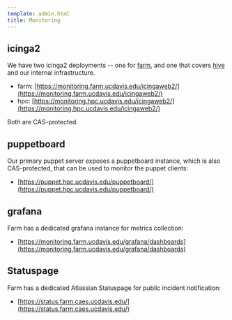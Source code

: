 ```yaml
---
template: admin.html
title: Monitoring
---
```


## icinga2

We have two icinga2 deployments -- one for [farm](../farm/index.md), and one that covers [hive](../hive/index.md) and our internal infrastructure.

- farm: [https://monitoring.farm.ucdavis.edu/icingaweb2/](https://monitoring.farm.ucdavis.edu/icingaweb2/)
- hpc: [https://monitoring.hpc.ucdavis.edu/icingaweb2/](https://monitoring.hpc.ucdavis.edu/icingaweb2/)

Both are CAS-protected.

## puppetboard

Our primary puppet server exposes a puppetboard instance, which is also CAS-protected, that can be used to monitor the puppet clients:

- [https://puppet.hpc.ucdavis.edu/puppetboard/](https://puppet.hpc.ucdavis.edu/puppetboard/)

## grafana

Farm has a dedicated grafana instance for metrics collection:

- [https://monitoring.farm.ucdavis.edu/grafana/dashboards](https://monitoring.farm.ucdavis.edu/grafana/dashboards)

## Statuspage

Farm has a dedicated Atlassian Statuspage for public incident notification:

- [https://status.farm.caes.ucdavis.edu/](https://status.farm.caes.ucdavis.edu/)

